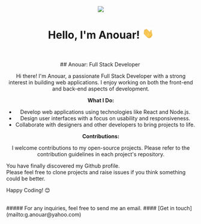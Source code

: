 <div align="center">
<img src="https://i.imgur.com/8MupZHY.gif" width="400px" />
<br>

# Hello, I'm Anouar!  <img src="https://github.com/ABSphreak/ABSphreak/blob/master/gifs/Hi.gif" width="30px"> 




<br>
<br>
## Anouar: Full Stack Developer  ‍

Hi there! I'm Anouar, a passionate Full Stack Developer with a strong interest in building web applications. I enjoy working on both the front-end and back-end aspects of development.

**What I Do:**

* Develop web applications using technologies like React and Node.js.
* Design user interfaces with a focus on usability and responsiveness.
* Collaborate with designers and other developers to bring projects to life.



**Contributions:**

I welcome contributions to my open-source projects. Please refer to the contribution guidelines in each project's repository.

</div>

You have finally discovered my Github profile. <br>
Please feel free to clone projects and raise issues if you think something could be better.

Happy Coding! 😊

<div align="center">
<br>

</div>
##### For any inquiries, feel free to send me an email.
####    [Get in touch](mailto:g.anouar@yahoo.com)
